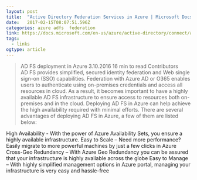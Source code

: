 ```yaml
---
layout: post 
title:  "Active Directory Federation Services in Azure | Microsoft Docs" 
date:   2017-02-15T08:07:51.596Z 
categories: azure adfs  federation
link: https://docs.microsoft.com/en-us/azure/active-directory/connect/active-directory-aadconnect-azure-adfs 
tags:
  - links
ogtype: article 
---
```


> AD FS deployment in Azure
3.10.2016 16 min to read Contributors    
AD FS provides simplified, secured identity federation and Web single sign-on (SSO) capabilities. Federation with Azure AD or O365 enables users to authenticate using on-premises credentials and access all resources in cloud. As a result, it becomes important to have a highly available AD FS infrastructure to ensure access to resources both on-premises and in the cloud. Deploying AD FS in Azure can help achieve the high availability required with minimal efforts. There are several advantages of deploying AD FS in Azure, a few of them are listed below:

High Availability - With the power of Azure Availability Sets, you ensure a highly available infrastructure.
Easy to Scale – Need more performance? Easily migrate to more powerful machines by just a few clicks in Azure
Cross-Geo Redundancy – With Azure Geo Redundancy you can be assured that your infrastructure is highly available across the globe
Easy to Manage – With highly simplified management options in Azure portal, managing your infrastructure is very easy and hassle-free